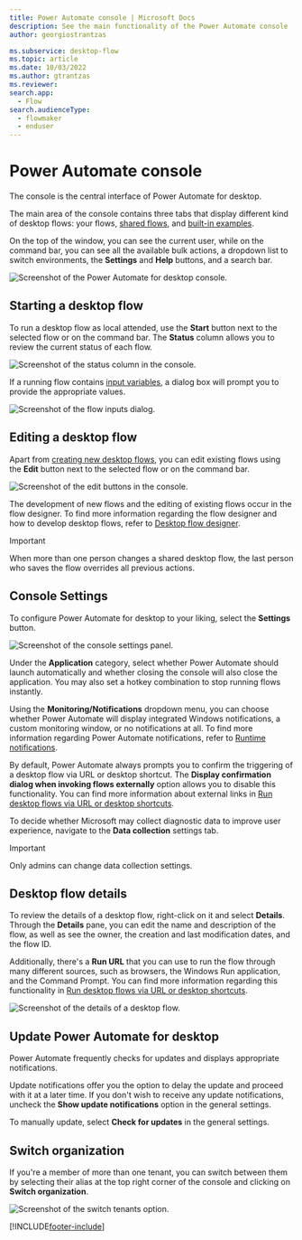 ```yaml
---
title: Power Automate console | Microsoft Docs
description: See the main functionality of the Power Automate console
author: georgiostrantzas

ms.subservice: desktop-flow
ms.topic: article
ms.date: 10/03/2022
ms.author: gtrantzas
ms.reviewer: 
search.app: 
  - Flow
search.audienceType: 
  - flowmaker
  - enduser
---
```


# Power Automate console

The console is the central interface of Power Automate for desktop.

The main area of the console contains three tabs that display different kind of desktop flows: your flows, [shared flows](manage.md#share-desktop-flows), and [built-in examples](create-flow.md#start-creating-desktop-flows-using-examples).

On the top of the window, you can see the current user, while on the command bar, you can see all the available bulk actions, a dropdown list to switch environments, the **Settings** and **Help** buttons, and a search bar.

![Screenshot of the Power Automate for desktop console.](media/console/pad-console.png)

## Starting a desktop flow

To run a desktop flow as local attended, use the **Start** button next to the selected flow or on the command bar. The **Status** column allows you to review the current status of each flow.

![Screenshot of the status column in the console.](media/console/start-flow.png)

If a running flow contains [input variables](manage-variables.md#input-and-output-variables), a dialog box will prompt you to provide the appropriate values.

![Screenshot of the flow inputs dialog.](media/console/start-flow-inputs.png)

## Editing a desktop flow

Apart from [creating new desktop flows](create-flow.md), you can edit existing flows using the **Edit** button next to the selected flow or on the command bar.

![Screenshot of the edit buttons in the console.](media/console/create-edit-flow.png)

The development of new flows and the editing of existing flows occur in the flow designer. To find more information regarding the flow designer and how to develop desktop flows, refer to [Desktop flow designer](flow-designer.md).

>[!IMPORTANT]
> When more than one person changes a shared desktop flow, the last person who saves the flow overrides all previous actions.

## Console Settings

To configure Power Automate for desktop to your liking, select the **Settings** button.

![Screenshot of the console settings panel.](media/console/console-settings-panel.png)

Under the **Application** category, select whether Power Automate should launch automatically and whether closing the console will also close the application. You may also set a hotkey combination to stop running flows instantly.

Using the **Monitoring/Notifications** dropdown menu, you can choose whether Power Automate will display integrated Windows notifications, a custom monitoring window, or no notifications at all. To find more information regarding Power Automate notifications, refer to [Runtime notifications](run-pad-flow.md#runtime-notifications).

By default, Power Automate always prompts you to confirm the triggering of a desktop flow via URL or desktop shortcut. The **Display confirmation dialog when invoking flows externally** option allows you to disable this functionality. You can find more information about external links in [Run desktop flows via URL or desktop shortcuts](run-pad-flow.md#run-desktop-flows-via-url-or-desktop-shortcuts).  

To decide whether Microsoft may collect diagnostic data to improve user experience, navigate to the **Data collection** settings tab.

>[!IMPORTANT]
>Only admins can change data collection settings.

## Desktop flow details

To review the details of a desktop flow, right-click on it and select **Details**. Through the **Details** pane, you can edit the name and description of the flow, as well as see the owner, the creation and last modification dates, and the flow ID.

Additionally, there's a **Run URL** that you can use to run the flow through many different sources, such as browsers, the Windows Run application, and the Command Prompt. You can find more information regarding this functionality in [Run desktop flows via URL or desktop shortcuts](run-pad-flow.md#run-desktop-flows-via-url-or-desktop-shortcuts).

![Screenshot of the details of a desktop flow.](media/console/desktop-flow-details.png)

## Update Power Automate for desktop

Power Automate frequently checks for updates and displays appropriate notifications.

Update notifications offer you the option to delay the update and proceed with it at a later time. If you don't wish to receive any update notifications, uncheck the **Show update notifications** option in the general settings.

To manually update, select **Check for updates** in the general settings.

## Switch organization

If you're a member of more than one tenant, you can switch between them by selecting their alias at the top right corner of the console and clicking on **Switch organization**.

![Screenshot of the switch tenants option.](media/console/switch-tenant.png)

[!INCLUDE[footer-include](../includes/footer-banner.md)]
